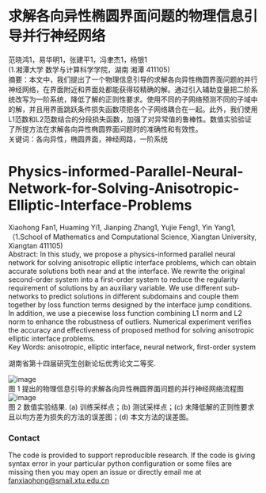 # 求解各向异性椭圆界面问题的物理信息引导并行神经网络   
范晓鸿1，易华明1，张建平1，冯聿杰1，杨银1   
(1.湘潭大学 数学与计算科学学院，湖南 湘潭 411105)   
摘要：本文中，我们提出了一个物理信息引导的求解各向异性椭圆界面问题的并行神经网络，在界面附近和界面处都能获得较精确的解。通过引入辅助变量把二阶系统改写为一阶系统，降低了解的正则性要求。使用不同的子网络预测不同的子域中的解，并且用界面跳跃条件损失函数项把各个子网络耦合在一起。此外，我们使用L1范数和L2范数结合的分段损失函数，加强了对异常值的鲁棒性。数值实验验证了所提方法在求解各向异性椭圆界面问题时的准确性和有效性。   
关键词：各向异性，椭圆界面，神经网路，一阶系统


# Physics-informed-Parallel-Neural-Network-for-Solving-Anisotropic-Elliptic-Interface-Problems   
Xiaohong Fan1, Huaming Yi1, Jianping Zhang1, Yujie Feng1, Yin Yang1,   
（1.School of Mathematics and Computational Science, Xiangtan University, Xiangtan 411105)   
Abstract: In this study, we propose a physics-informed parallel neural network for solving anisotropic elliptic interface problems, which can obtain accurate solutions both near and at the interface. We rewrite the original second-order system into a first-order system to reduce the regularity requirement of solutions by an auxiliary variable. We use different sub-networks to predict solutions in different subdomains and couple them together by loss function terms designed by the interface jump conditions. In addition, we use a piecewise loss function combining L1 norm and L2 norm to enhance the robustness of outliers. Numerical experiment verifies the accuracy and effectiveness of proposed method for solving anisotropic elliptic interface problems.    
Key Words: anisotropic, elliptic interface, neural network, first-order system

湖南省第十四届研究生创新论坛优秀论文二等奖.  

![image](https://user-images.githubusercontent.com/48355877/185525824-6041722d-26c8-405f-aeb7-957a402ec4d2.png)   
图 1  提出的物理信息引导的求解各向异性椭圆界面问题的并行神经网络流程图   
![image](https://user-images.githubusercontent.com/48355877/185525887-49977ddf-dcd2-4e26-8367-275806ebe8f1.png)   
图 2  数值实验结果. (a) 训练采样点；(b) 测试采样点；(c) 未降低解的正则性要求且以均方差为损失的方法的误差图；(d) 本文方法的误差图。

### Contact  
The code is provided to support reproducible research. If the code is giving syntax error in your particular python configuration or some files are missing then you may open an issue or directly email me at fanxiaohong@smail.xtu.edu.cn

